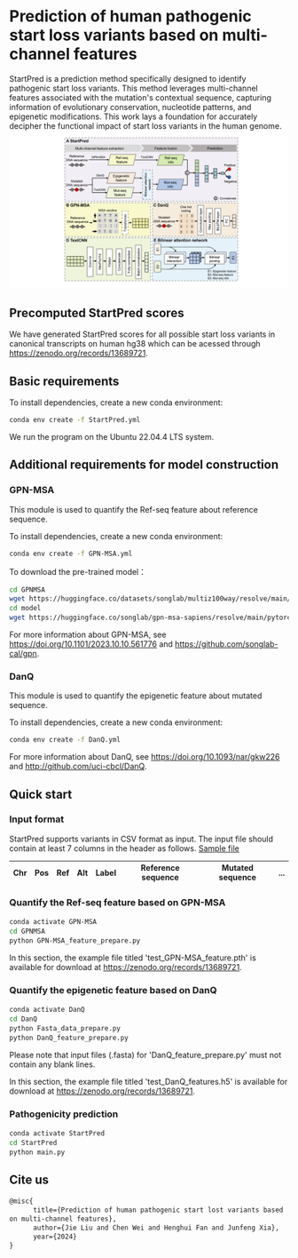 # Prediction of human pathogenic start loss variants based on multi-channel features

StartPred is a prediction method specifically designed to identify pathogenic start loss variants. This method leverages multi-channel features associated with the mutation's contextual sequence, capturing information of evolutionary conservation, nucleotide patterns, and epigenetic modifications. This work lays a foundation for accurately decipher the functional impact of start loss variants in the human genome.
![Main Figure](./figs/StartPred_flowchart.png)

## Precomputed StartPred scores
We have generated StartPred scores for all possible start loss variants in canonical transcripts on human hg38 which can be acessed through https://zenodo.org/records/13689721.

## Basic requirements
To install dependencies, create a new conda environment:
```bash
conda env create -f StartPred.yml
```
We run the program on the Ubuntu 22.04.4 LTS system.

## Additional requirements for model construction

### GPN-MSA
This module is used to quantify the Ref-seq feature about reference sequence.

To install dependencies, create a new conda environment:
```bash
conda env create -f GPN-MSA.yml
```
To download the pre-trained model：
```bash
cd GPNMSA
wget https://huggingface.co/datasets/songlab/multiz100way/resolve/main/89.zarr.zip
cd model
wget https://huggingface.co/songlab/gpn-msa-sapiens/resolve/main/pytorch_model.bin?download=true
```
For more information about GPN-MSA, see https://doi.org/10.1101/2023.10.10.561776 and https://github.com/songlab-cal/gpn.

### DanQ 
This module is used to quantify the epigenetic feature about mutated sequence.

To install dependencies, create a new conda environment:
```bash
conda env create -f DanQ.yml
```
For more information about DanQ, see https://doi.org/10.1093/nar/gkw226 and http://github.com/uci-cbcl/DanQ.

## Quick start

### Input format
StartPred supports variants in CSV format as input. The input file should contain at least 7 columns in the header as follows. [Sample file](./data/test.csv)

|  Chr  | Pos |  Ref  |  Alt  |  Label  |  Reference sequence  |  Mutated sequence  |  ...  |
| ----- | --- | ----- | ----- | ------- | -------------------- | ------------------- | ----- |

### Quantify the Ref-seq feature based on GPN-MSA
```bash
conda activate GPN-MSA
cd GPNMSA
python GPN-MSA_feature_prepare.py
```
In this section, the example file titled 'test_GPN-MSA_feature.pth' is available for download at https://zenodo.org/records/13689721.

### Quantify the epigenetic feature based on DanQ
```bash
conda activate DanQ
cd DanQ
python Fasta_data_prepare.py
python DanQ_feature_prepare.py
```
Please note that input files (.fasta) for 'DanQ_feature_prepare.py' must not contain any blank lines.

In this section, the example file titled 'test_DanQ_features.h5' is available for download at https://zenodo.org/records/13689721.

### Pathogenicity prediction
```bash
conda activate StartPred
cd StartPred
python main.py
```

## Cite us
```
@misc{
      title={Prediction of human pathogenic start lost variants based on multi-channel features}, 
      author={Jie Liu and Chen Wei and Henghui Fan and Junfeng Xia},
      year={2024}
}
```

